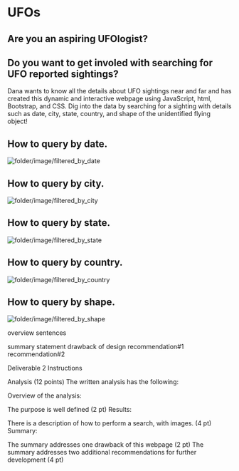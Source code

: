 # UFOs

## Are you an aspiring UFOlogist? 
## Do you want to get involed with searching for UFO reported sightings?
Dana wants to know all the details about UFO sightings near and far and has created this
dynamic and interactive webpage using JavaScript, html, Bootstrap, and CSS. Dig into the data
by searching for a sighting with details such as date, city, state, country, and shape
of the unidentified flying object!

## How to query by date.
![folder/image/filtered_by_date](folder/image/filtered_by_date.jpg)

## How to query by city.
![folder/image/filtered_by_city](folder/image/filtered_by_city.jpg)

## How to query by state.
![folder/image/filtered_by_state](folder/image/filtered_by_state.jpg)

## How to query by country.
![folder/image/filtered_by_country](folder/image/filtered_by_country.jpg)

## How to query by shape.
![folder/image/filtered_by_shape](folder/image/filtered_by_shape.jpg)

overview sentences


summary statement
drawback of design
recommendation#1
recommendation#2


Deliverable 2 Instructions

Analysis (12 points)
The written analysis has the following:

Overview of the analysis:

The purpose is well defined (2 pt)
Results:

There is a description of how to perform a search, with images. (4 pt)
Summary:

The summary addresses one drawback of this webpage (2 pt)
The summary addresses two additional recommendations for further development (4 pt)

